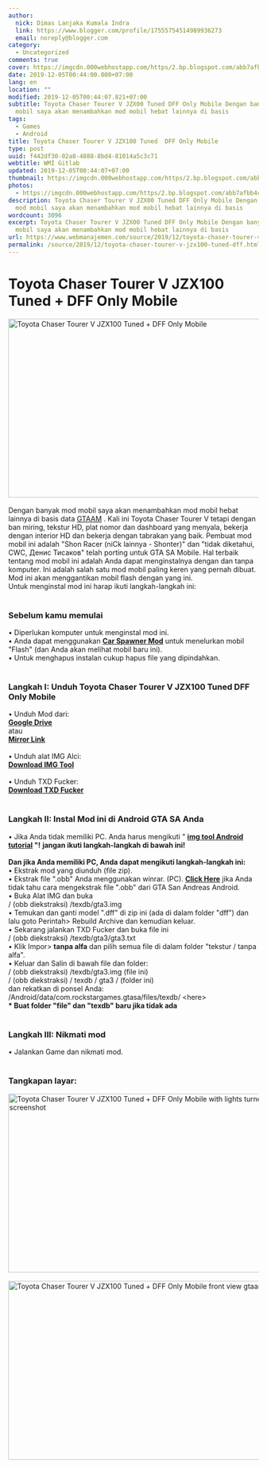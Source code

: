 ```yaml
---
author:
  nick: Dimas Lanjaka Kumala Indra
  link: https://www.blogger.com/profile/17555754514989936273
  email: noreply@blogger.com
category:
  - Uncategorized
comments: true
cover: https://imgcdn.000webhostapp.com/https/2.bp.blogspot.com/abb7afbb4ce255b394cc35d14e068312.jpeg
date: 2019-12-05T00:44:00.000+07:00
lang: en
location: ""
modified: 2019-12-05T00:44:07.821+07:00
subtitle: Toyota Chaser Tourer V JZX00 Tuned DFF Only Mobile Dengan banyak mod
  mobil saya akan menambahkan mod mobil hebat lainnya di basis
tags:
  - Games
  - Android
title: Toyota Chaser Tourer V JZX100 Tuned  DFF Only Mobile
type: post
uuid: f442df30-02a8-4888-8bd4-81014a5c3c71
webtitle: WMI Gitlab
updated: 2019-12-05T00:44:07+07:00
thumbnail: https://imgcdn.000webhostapp.com/https/2.bp.blogspot.com/abb7afbb4ce255b394cc35d14e068312.jpeg
photos:
  - https://imgcdn.000webhostapp.com/https/2.bp.blogspot.com/abb7afbb4ce255b394cc35d14e068312.jpeg
description: Toyota Chaser Tourer V JZX00 Tuned DFF Only Mobile Dengan banyak
  mod mobil saya akan menambahkan mod mobil hebat lainnya di basis
wordcount: 3096
excerpt: Toyota Chaser Tourer V JZX00 Tuned DFF Only Mobile Dengan banyak mod
  mobil saya akan menambahkan mod mobil hebat lainnya di basis
url: https://www.webmanajemen.com/source/2019/12/toyota-chaser-tourer-v-jzx100-tuned-dff.html
permalink: /source/2019/12/toyota-chaser-tourer-v-jzx100-tuned-dff.html
---
```


<div id="A-G-C" date="20 Nov 2019 17:43:50"><!--original--><div id="agcontent"><div class="post"><div class="post-header"><div class="post-head"><h1 class="notranslate" for="title"> Toyota Chaser Tourer V JZX100 Tuned + DFF Only Mobile </h1></div></div><article><div class="post-body entry-content" id="post-body-2512686977973744551"><div id="adsense-target"><div class="separator"> <span><img alt="Toyota Chaser Tourer V JZX100 Tuned + DFF Only Mobile" height="360" src="https://imgcdn.000webhostapp.com/https/2.bp.blogspot.com/abb7afbb4ce255b394cc35d14e068312.jpeg" title="Toyota Chaser Tourer V Jzx100 Disetel + Dff Only Mobile - Gta Android Modding" width="640"></span> </div> <span><br></span> <span class="notranslate"> <span>Dengan banyak mod mobil saya akan menambahkan mod mobil hebat lainnya di basis data <a href="https://web-manajemen.blogspot.com/p/search.html?q=" class="notranslate" target="_blank" rel="follow">GTAAM</a> .</span></span> <span class="notranslate"> <span>Kali ini Toyota Chaser Tourer V tetapi dengan ban miring, tekstur HD, plat nomor dan dashboard yang menyala, bekerja dengan interior HD dan bekerja dengan tabrakan yang baik.</span></span> <span class="notranslate"> <span>Pembuat mod mobil ini adalah "Shon Racer (niCk lainnya - Shonter)" dan "tidak diketahui, CWC, Денис Тисаков" telah porting untuk GTA SA Mobile.</span></span> <span class="notranslate"> <span>Hal terbaik tentang mod mobil ini adalah Anda dapat menginstalnya dengan dan tanpa komputer.</span></span> <span class="notranslate"> <span>Ini adalah salah satu mod mobil paling keren yang pernah dibuat.</span></span> <span class="notranslate"> <span>Mod ini akan menggantikan mobil flash dengan yang ini.</span></span> <br> <span class="notranslate"> <span>Untuk menginstal mod ini harap ikuti langkah-langkah ini:</span></span> <br> <span><br></span> <h3> <span class="notranslate"> <b><span>Sebelum kamu memulai</span></b></span> </h3> <span class="notranslate"> <span>• Diperlukan komputer untuk menginstal mod ini.</span></span> <br> <span class="notranslate"> <span>• Anda dapat menggunakan <b><a href="https://web-manajemen.blogspot.com/p/search.html?q=vehicle%20spawner%20for%20gta%20sa%20android%20must" target="_blank" class="notranslate" rel="follow">Car Spawner Mod</a></b> untuk menelurkan mobil "Flash" (dan Anda akan melihat mobil baru ini).</span></span> <br> <span class="notranslate"> <span>• Untuk menghapus instalan cukup hapus file yang dipindahkan.</span></span> <br> <span><br></span> <h3> <span class="notranslate"> <span><b><span>Langkah I: Unduh</span></b> <span>Toyota Chaser Tourer V JZX100 Tuned DFF Only Mobile</span></span></span> </h3> <span class="notranslate"> <span>• Unduh Mod dari:</span></span> <br> <span><b><a href="http://adf.ly/1nQthK" target="_blank" class="notranslate" rel="noopener noreferer nofollow">Google Drive</a></b></span> <br> <span class="notranslate"> <span>atau</span></span> <br> <span><b><a href="https://drive.google.com/file/d/0B6_Htg36s6O3cjdMNzc4LUZqZUE/view?usp=sharing" class="notranslate" rel="noopener noreferer nofollow">Mirror Link</a></b></span> <br> <span><span><br></span></span> <span class="notranslate"> <span><span>• Unduh alat IMG Alci:</span></span></span> <br> <span><a href="http://adf.ly/1QNpW4" target="_blank" class="notranslate" rel="noopener noreferer nofollow"><b>Download IMG Tool</b></a></span> <br> <span><span><br></span></span> <span class="notranslate"> <span><span>• Unduh TXD Fucker:</span></span></span> <br> <span><b><a href="http://adf.ly/1ghTg0" target="_blank" class="notranslate" rel="noopener noreferer nofollow">Download TXD Fucker</a></b></span> <br> <span><br></span> <h3> <span class="notranslate"> <b><span>Langkah II: Instal Mod ini di Android GTA SA Anda</span></b></span> </h3> <span class="notranslate"> <span>• Jika Anda tidak memiliki PC.</span></span> <span class="notranslate"> <span>Anda harus mengikuti " <b><a href="https://web-manajemen.blogspot.com/p/search.html?q=img%20tool%20available%20for%20android" target="_blank" class="notranslate" rel="follow">img tool Android tutorial</a> "!</b></span></span> <span class="notranslate"> <span><b>jangan ikuti langkah-langkah di bawah ini!</b></span></span> <br><br> <span class="notranslate"> <b><span>Dan jika Anda memiliki PC, Anda dapat mengikuti langkah-langkah ini:</span></b></span> <br> <span class="notranslate"> <span>• Ekstrak mod yang diunduh (file zip).</span></span> <br> <span class="notranslate"> <span>• Ekstrak file ".obb" Anda menggunakan winrar.</span></span> <span class="notranslate"> <span>(PC).</span></span> <span class="notranslate"> <span><a href="https://web-manajemen.blogspot.com/p/search.html?q=how%20to%20extract%20obb%20files%20of%20gta%20sa" class="notranslate" target="_blank" rel="follow"><b>Click Here</b></a> jika Anda tidak tahu cara mengekstrak file ".obb" dari GTA San Andreas Android.</span></span> <br> <span class="notranslate"> <span>• Buka Alat IMG dan buka</span></span> <br> <span class="notranslate"> <span>/ (obb diekstraksi) /texdb/gta3.img</span></span> <br> <span class="notranslate"> <span>• Temukan dan ganti model ".dff" di zip ini (ada di dalam folder "dff") dan</span></span> <br> <span class="notranslate"> <span>lalu goto Perintah&gt; Rebuild Archive dan kemudian keluar.</span></span> <br> <span class="notranslate"> <span>• Sekarang jalankan TXD Fucker dan buka file ini</span></span> <br> <span class="notranslate"> <span>/ (obb diekstraksi) /texdb/gta3/gta3.txt</span></span> <br> <span class="notranslate"> <span>• Klik Impor&gt; <b>tanpa alfa</b> dan pilih semua file di dalam folder "tekstur / tanpa alfa".</span></span> <br> <span class="notranslate"> <span>• Keluar dan Salin di bawah file dan folder:</span></span> <br> <span class="notranslate"> <span>/ (obb diekstraksi) /texdb/gta3.img (file ini)</span></span> <br> <span class="notranslate"> <span>/ (obb diekstraksi) / texdb / gta3 / (folder ini)</span></span> <br> <span class="notranslate"> <span>dan rekatkan di ponsel Anda:</span></span> <br> <span class="notranslate"> <span>/Android/data/com.rockstargames.gtasa/files/texdb/ &lt;here&gt;</span></span> <br><div> <span class="notranslate"> <span><b>* Buat folder "file" dan "texdb" baru jika tidak ada</b></span></span> </div> <span><br></span> <h3> <span class="notranslate"> <b><span>Langkah III: Nikmati mod</span></b></span> </h3> <span class="notranslate"> <span>• Jalankan Game dan nikmati mod.</span></span> <br> <span><br></span> <h3> <span class="notranslate"> <b><span>Tangkapan layar:</span></b></span> </h3><div class="separator"> <span><img alt="Toyota Chaser Tourer V JZX100 Tuned + DFF Only Mobile with lights turned on gtaam screenshot" height="360" src="https://imgcdn.000webhostapp.com/https/3.bp.blogspot.com/b51aaabf3ba6632841d5d3eea523bedb.jpeg" title="Toyota Chaser Tourer V Jzx100 Disetel + Dff Only Mobile - Gta Android Modding" width="640"></span> </div><br><div class="separator"> <span><img alt="Toyota Chaser Tourer V JZX100 Tuned + DFF Only Mobile front view gtaam blogspot com net" height="360" src="https://imgcdn.000webhostapp.com/https/1.bp.blogspot.com/521623d7e6e8b0fd1b0ddafe0de107ca.jpeg" title="Toyota Chaser Tourer V Jzx100 Disetel + Dff Only Mobile - Gta Android Modding" width="640"></span> </div></div></div></article></div></div></div>  <script src="https://codepen.io/dimaslanjaka/pen/aQRrbR.js"></script>